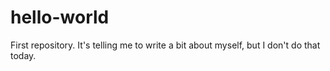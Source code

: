 # hello-world
First repository.
It's telling me to write a bit about myself, but I don't do that today.
